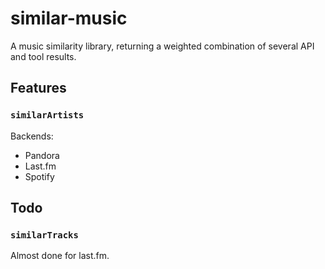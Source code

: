 # similar-music
A music similarity library, returning a weighted combination of several API and tool results.

## Features

### `similarArtists`

Backends:
- Pandora
- Last.fm
- Spotify

## Todo
### `similarTracks`

Almost done for last.fm.
